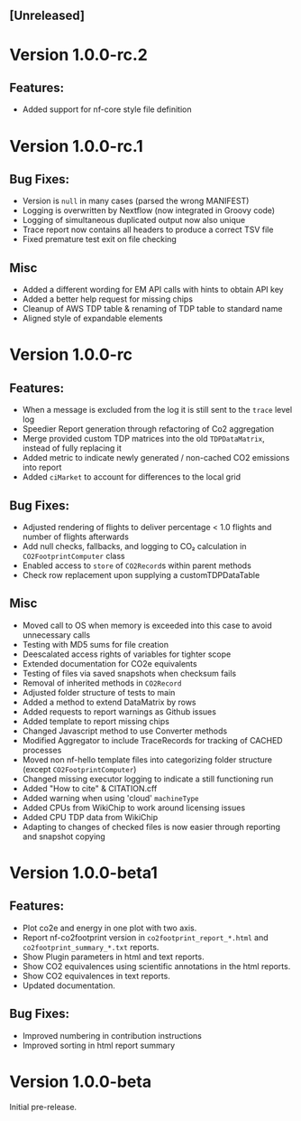 ## [Unreleased]

# Version 1.0.0-rc.2
## Features:
- Added support for nf-core style file definition

# Version 1.0.0-rc.1
## Bug Fixes:
- Version is `null` in many cases (parsed the wrong MANIFEST)
- Logging is overwritten by Nextflow (now integrated in Groovy code)
- Logging of simultaneous duplicated output now also unique
- Trace report now contains all headers to produce a correct TSV file
- Fixed premature test exit on file checking

## Misc
- Added a different wording for EM API calls with hints to obtain API key
- Added a better help request for missing chips
- Cleanup of AWS TDP table & renaming of TDP table to standard name
- Aligned style of expandable elements

# Version 1.0.0-rc
## Features:
- When a message is excluded from the log it is still sent to the `trace` level log
- Speedier Report generation through refactoring of Co2 aggregation
- Merge provided custom TDP matrices into the old `TDPDataMatrix`, instead of fully replacing it
- Added metric to indicate newly generated / non-cached CO2 emissions into report
- Added `ciMarket` to account for differences to the local grid

## Bug Fixes:
- Adjusted rendering of flights to deliver percentage < 1.0 flights and number of flights afterwards
- Add null checks, fallbacks, and logging to CO₂ calculation in `CO2FootprintComputer` class 
- Enabled access to `store` of `CO2Record`s within parent methods
- Check row replacement upon supplying a customTDPDataTable

## Misc
- Moved call to OS when memory is exceeded into this case to avoid unnecessary calls
- Testing with MD5 sums for file creation
- Deescalated access rights of variables for tighter scope
- Extended documentation for CO2e equivalents
- Testing of files via saved snapshots when checksum fails
- Removal of inherited methods in `CO2Record`
- Adjusted folder structure of tests to main
- Added a method to extend DataMatrix by rows
- Added requests to report warnings as Github issues
- Added template to report missing chips
- Changed Javascript method to use Converter methods
- Modified Aggregator to include TraceRecords for tracking of CACHED processes
- Moved non nf-hello template files into categorizing folder structure (except `CO2FootprintComputer`)
- Changed missing executor logging to indicate a still functioning run
- Added "How to cite" & CITATION.cff
- Added warning when using 'cloud' `machineType`
- Added CPUs from WikiChip to work around licensing issues
- Added CPU TDP data from WikiChip
- Adapting to changes of checked files is now easier through reporting and snapshot copying

# Version 1.0.0-beta1
## Features:
- Plot co2e and energy in one plot with two axis.
- Report nf-co2footprint version in `co2footprint_report_*.html` and `co2footprint_summary_*.txt` reports.
- Show Plugin parameters in html and text reports.
- Show CO2 equivalences using scientific annotations in the html reports.
- Show CO2 equivalences in text reports.
- Updated documentation.

## Bug Fixes:
- Improved numbering in contribution instructions
- Improved sorting in html report summary

# Version 1.0.0-beta

Initial pre-release.